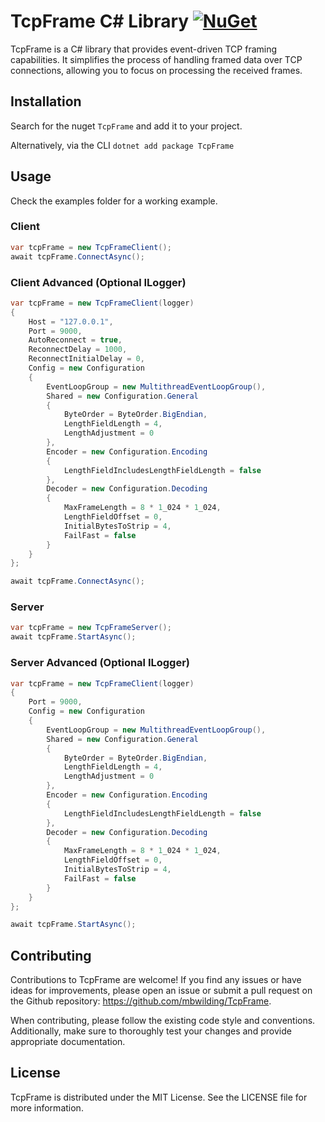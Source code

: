 ﻿# TcpFrame C# Library [![NuGet](https://img.shields.io/nuget/v/TcpFrame?style=plastic)](https://www.nuget.org/packages/TcpFrame/)

TcpFrame is a C# library that provides event-driven TCP framing capabilities. It simplifies the process of handling framed data over TCP connections, allowing you to focus on processing the received frames.

## Installation

Search for the nuget `TcpFrame` and add it to your project.

Alternatively, via the CLI `dotnet add package TcpFrame`

## Usage

Check the examples folder for a working example.

### Client

```csharp
var tcpFrame = new TcpFrameClient();
await tcpFrame.ConnectAsync();
```

### Client Advanced (Optional ILogger)

```csharp
var tcpFrame = new TcpFrameClient(logger)
{
    Host = "127.0.0.1",
    Port = 9000,
    AutoReconnect = true,
    ReconnectDelay = 1000,
    ReconnectInitialDelay = 0,
    Config = new Configuration
    {
        EventLoopGroup = new MultithreadEventLoopGroup(),
        Shared = new Configuration.General
        {
            ByteOrder = ByteOrder.BigEndian,
            LengthFieldLength = 4,
            LengthAdjustment = 0
        },
        Encoder = new Configuration.Encoding
        {
            LengthFieldIncludesLengthFieldLength = false
        },
        Decoder = new Configuration.Decoding
        {
            MaxFrameLength = 8 * 1_024 * 1_024,
            LengthFieldOffset = 0,
            InitialBytesToStrip = 4,
            FailFast = false
        }
    }
};

await tcpFrame.ConnectAsync();
```

### Server

```csharp
var tcpFrame = new TcpFrameServer();
await tcpFrame.StartAsync();
```

### Server Advanced (Optional ILogger)

```csharp
var tcpFrame = new TcpFrameClient(logger)
{
    Port = 9000,
    Config = new Configuration
    {
        EventLoopGroup = new MultithreadEventLoopGroup(),
        Shared = new Configuration.General
        {
            ByteOrder = ByteOrder.BigEndian,
            LengthFieldLength = 4,
            LengthAdjustment = 0
        },
        Encoder = new Configuration.Encoding
        {
            LengthFieldIncludesLengthFieldLength = false
        },
        Decoder = new Configuration.Decoding
        {
            MaxFrameLength = 8 * 1_024 * 1_024,
            LengthFieldOffset = 0,
            InitialBytesToStrip = 4,
            FailFast = false
        }
    }
};

await tcpFrame.StartAsync();
```

## Contributing

Contributions to TcpFrame are welcome! If you find any issues or have ideas for improvements, please open an issue or submit a pull request on the Github repository: https://github.com/mbwilding/TcpFrame.

When contributing, please follow the existing code style and conventions. Additionally, make sure to thoroughly test your changes and provide appropriate documentation.

## License

TcpFrame is distributed under the MIT License. See the LICENSE file for more information.
